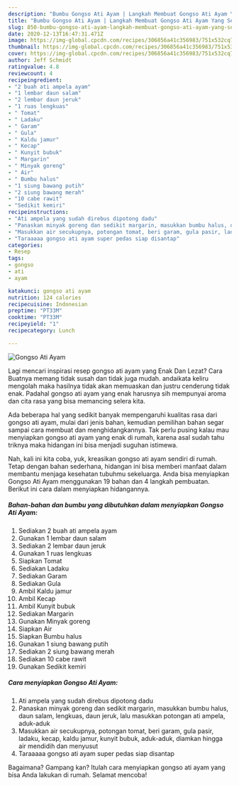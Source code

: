```yaml
---
description: "Bumbu Gongso Ati Ayam | Langkah Membuat Gongso Ati Ayam Yang Sempurna"
title: "Bumbu Gongso Ati Ayam | Langkah Membuat Gongso Ati Ayam Yang Sempurna"
slug: 850-bumbu-gongso-ati-ayam-langkah-membuat-gongso-ati-ayam-yang-sempurna
date: 2020-12-13T16:47:31.471Z
image: https://img-global.cpcdn.com/recipes/306856a41c356983/751x532cq70/gongso-ati-ayam-foto-resep-utama.jpg
thumbnail: https://img-global.cpcdn.com/recipes/306856a41c356983/751x532cq70/gongso-ati-ayam-foto-resep-utama.jpg
cover: https://img-global.cpcdn.com/recipes/306856a41c356983/751x532cq70/gongso-ati-ayam-foto-resep-utama.jpg
author: Jeff Schmidt
ratingvalue: 4.8
reviewcount: 4
recipeingredient:
- "2 buah ati ampela ayam"
- "1 lembar daun salam"
- "2 lembar daun jeruk"
- "1 ruas lengkuas"
- " Tomat"
- " Ladaku"
- " Garam"
- " Gula"
- " Kaldu jamur"
- " Kecap"
- " Kunyit bubuk"
- " Margarin"
- " Minyak goreng"
- " Air"
- " Bumbu halus"
- "1 siung bawang putih"
- "2 siung bawang merah"
- "10 cabe rawit"
- "Sedikit kemiri"
recipeinstructions:
- "Ati ampela yang sudah direbus dipotong dadu"
- "Panaskan minyak goreng dan sedikit margarin, masukkan bumbu halus, daun salam, lengkuas, daun jeruk, lalu masukkan potongan ati ampela, aduk-aduk"
- "Masukkan air secukupnya, potongan tomat, beri garam, gula pasir, ladaku, kecap, kaldu jamur, kunyit bubuk, aduk-aduk, diamkan hingga air mendidih dan menyusut"
- "Taraaaaa gongso ati ayam super pedas siap disantap"
categories:
- Resep
tags:
- gongso
- ati
- ayam

katakunci: gongso ati ayam 
nutrition: 124 calories
recipecuisine: Indonesian
preptime: "PT33M"
cooktime: "PT33M"
recipeyield: "1"
recipecategory: Lunch

---
```



![Gongso Ati Ayam](https://img-global.cpcdn.com/recipes/306856a41c356983/751x532cq70/gongso-ati-ayam-foto-resep-utama.jpg)

Lagi mencari inspirasi resep gongso ati ayam yang Enak Dan Lezat? Cara Buatnya memang tidak susah dan tidak juga mudah. andaikata keliru mengolah maka hasilnya tidak akan memuaskan dan justru cenderung tidak enak. Padahal gongso ati ayam yang enak harusnya sih mempunyai aroma dan cita rasa yang bisa memancing selera kita.



Ada beberapa hal yang sedikit banyak mempengaruhi kualitas rasa dari gongso ati ayam, mulai dari jenis bahan, kemudian pemilihan bahan segar sampai cara membuat dan menghidangkannya. Tak perlu pusing kalau mau menyiapkan gongso ati ayam yang enak di rumah, karena asal sudah tahu triknya maka hidangan ini bisa menjadi suguhan istimewa.


Nah, kali ini kita coba, yuk, kreasikan gongso ati ayam sendiri di rumah. Tetap dengan bahan sederhana, hidangan ini bisa memberi manfaat dalam membantu menjaga kesehatan tubuhmu sekeluarga. Anda bisa menyiapkan Gongso Ati Ayam menggunakan 19 bahan dan 4 langkah pembuatan. Berikut ini cara dalam menyiapkan hidangannya.

<!--inarticleads1-->

##### Bahan-bahan dan bumbu yang dibutuhkan dalam menyiapkan Gongso Ati Ayam:

1. Sediakan 2 buah ati ampela ayam
1. Gunakan 1 lembar daun salam
1. Sediakan 2 lembar daun jeruk
1. Gunakan 1 ruas lengkuas
1. Siapkan  Tomat
1. Sediakan  Ladaku
1. Sediakan  Garam
1. Sediakan  Gula
1. Ambil  Kaldu jamur
1. Ambil  Kecap
1. Ambil  Kunyit bubuk
1. Sediakan  Margarin
1. Gunakan  Minyak goreng
1. Siapkan  Air
1. Siapkan  Bumbu halus
1. Gunakan 1 siung bawang putih
1. Sediakan 2 siung bawang merah
1. Sediakan 10 cabe rawit
1. Gunakan Sedikit kemiri




<!--inarticleads2-->

##### Cara menyiapkan Gongso Ati Ayam:

1. Ati ampela yang sudah direbus dipotong dadu
1. Panaskan minyak goreng dan sedikit margarin, masukkan bumbu halus, daun salam, lengkuas, daun jeruk, lalu masukkan potongan ati ampela, aduk-aduk
1. Masukkan air secukupnya, potongan tomat, beri garam, gula pasir, ladaku, kecap, kaldu jamur, kunyit bubuk, aduk-aduk, diamkan hingga air mendidih dan menyusut
1. Taraaaaa gongso ati ayam super pedas siap disantap




Bagaimana? Gampang kan? Itulah cara menyiapkan gongso ati ayam yang bisa Anda lakukan di rumah. Selamat mencoba!
